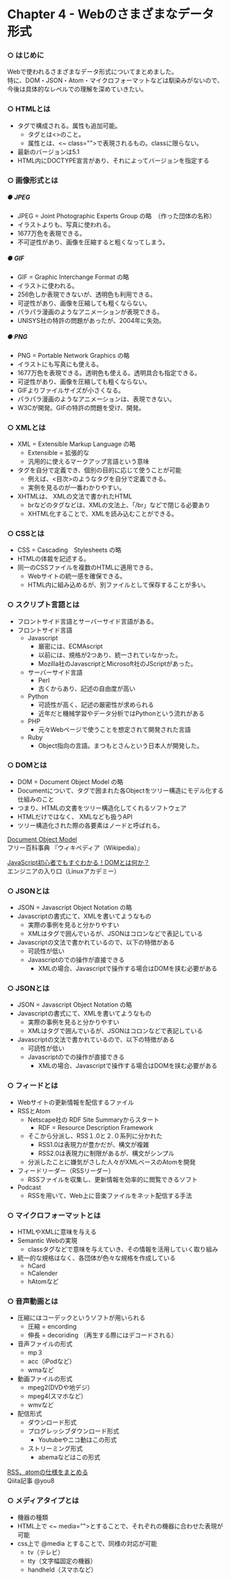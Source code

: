 # Chapter 4 - Webのさまざまなデータ形式

### ○ はじめに

Webで使われるさまざまなデータ形式についてまとめました。<br>
特に、DOM・JSON・Atom・マイクロフォーマットなどは馴染みがないので、<br>
今後は具体的なレベルでの理解を深めていきたい。

### ○ HTMLとは

- タグで構成される。属性も追加可能。
  - タグとは<>のこと。
  - 属性とは、<~ class="">で表現されるもの。classに限らない。
- 最新のバージョンは5.1
- HTML内にDOCTYPE宣言があり、それによってバージョンを指定する

### ○ 画像形式とは

##### ● JPEG

- JPEG = Joint Photographic Experts Group の略　（作った団体の名称）
- イラストよりも、写真に使われる。
- 1677万色を表現できる。
- 不可逆性があり、画像を圧縮すると粗くなってしまう。

##### ● GIF

- GIF = Graphic Interchange Format の略
- イラストに使われる。
- 256色しか表現できないが、透明色も利用できる。
- 可逆性があり、画像を圧縮しても粗くならない。
- パラパラ漫画のようなアニメーションが表現できる。
- UNISYS社の特許の問題があったが、2004年に失効。

##### ● PNG

- PNG = Portable Network Graphics の略
- イラストにも写真にも使える。
- 1677万色を表現できる。透明色も使える。透明具合も指定できる。
- 可逆性があり、画像を圧縮しても粗くならない。
- GIFよりファイルサイズが小さくなる。
- パラパラ漫画のようなアニメーションは、表現できない。
- W3Cが開発。GIFの特許の問題を受け、開発。

### ○ XMLとは

- XML = Extensible Markup Language の略
  - Extensible = 拡張的な
  - 汎用的に使えるマークアップ言語という意味
- タグを自分で定義でき、個別の目的に応じて使うことが可能
  - 例えば、<目次>のようなタグを自分で定義できる。
  - 実例を見るのが一番わかりやすい。
- XHTMLは、 XMLの文法で書かれたHTML
  - brなどのタグなどは、XMLの文法上、「/br」などで閉じる必要あり
  - XHTML化することで、XMLを読み込むことができる。
 
### ○ CSSとは

- CSS = Cascading　Stylesheets の略
- HTMLの体裁を記述する。
- 同一のCSSファイルを複数のHTMLに適用できる。
  - Webサイトの統一感を確保できる。
  - HTML内に組み込めるが、別ファイルとして保存することが多い。

### ○ スクリプト言語とは

- フロントサイド言語とサーバーサイド言語がある。
- フロントサイド言語　
  - Javascript
    - 厳密には、ECMAscript
    - 以前には、規格が2つあり、統一されていなかった。
    - Mozilla社のJavascriptとMicrosoft社のJScriptがあった。
  - サーバーサイド言語
    - Perl
    - 古くからあり、記述の自由度が高い
  - Python
    - 可読性が高く、記述の厳密性が求められる
    - 近年だと機械学習やデータ分析ではPythonという流れがある
  - PHP
    - 元々Webページで使うことを想定されて開発された言語
  - Ruby
    - Object指向の言語。まつもとさんという日本人が開発した。
   
### ○ DOMとは

- DOM = Document Object Model の略
- Documentについて、タグで囲まれた各Objectをツリー構造にモデル化する仕組みのこと
 - つまり、HTMLの文書をツリー構造化してくれるソフトウェア
 - HTMLだけではなく、 XMLなども扱うAPI
- ツリー構造化された際の各要素はノードと呼ばれる。<br>

><a href="https://ja.wikipedia.org/wiki/Document_Object_Model">
  Document Object Model</a><br>
フリー百科事典 『ウィキペディア（Wikipedia）』<br>

><a href="https://eng-entrance.com/what-is-dom">
  JavaScript初心者でもすぐわかる！DOMとは何か？</a><br>
エンジニアの入り口（Linuxアカデミー）<br>

### ○ JSONとは

- JSON = Javascript Object Notation の略
- Javascriptの書式にて、XMLを書いてようなもの
  - 実際の事例を見ると分かりやすい
  - XMLはタグで囲んでいるが、JSONはコロンなどで表記している
- Javascriptの文法で書かれているので、以下の特徴がある
  - 可読性が低い
  - Javascriptのでの操作が直接できる
    - XMLの場合、Javascriptで操作する場合はDOMを挟む必要がある

### ○ JSONとは

- JSON = Javascript Object Notation の略
- Javascriptの書式にて、XMLを書いてようなもの
  - 実際の事例を見ると分かりやすい
  - XMLはタグで囲んでいるが、JSONはコロンなどで表記している
- Javascriptの文法で書かれているので、以下の特徴がある
  - 可読性が低い
  - Javascriptのでの操作が直接できる
    - XMLの場合、Javascriptで操作する場合はDOMを挟む必要がある

### ○ フィードとは

- Webサイトの更新情報を配信するファイル
- RSSとAtom
  - Netscape社の RDF Site Summaryからスタート
    - RDF = Resource Description Framework
  - そこから分派し、RSS１.0と２.０系列に分かれた
    - RSS1.0は表現力が豊かだが、構文が複雑
    - RSS2.0は表現力に制限があるが、構文がシンプル
  - 分派したことに嫌気がさした人々がXMLベースのAtomを開発
- フィードリーダー（RSSリーダー）
  - RSSファイルを収集し、更新情報を効率的に閲覧できるソフト
- Podcast
  - RSSを用いて、Web上に音楽ファイルをネット配信する手法
  
### ○ マイクロフォーマットとは

- HTMLやXMLに意味を与える
- Semantic Webの実現
  - classタグなどで意味を与えていき、その情報を活用していく取り組み
- 統一的な規格はなく、各団体が色々な規格を作成している
  - hCard
  - hCalender
  - hAtomなど

### ○ 音声動画とは

- 圧縮にはコーデックというソフトが用いられる
  - 圧縮 = encording
  - 伸長 = decoriding （再生する際にはデコードされる）
- 音声ファイルの形式
  - mp３
  - acc（iPodなど）
  - wmaなど
- 動画ファイルの形式
  - mpeg2(DVDや地デジ）
  - mpeg4(スマホなど）
  - wmvなど
- 配信形式
  - ダウンロード形式
  - プログレッシブダウンロード形式
    - Youtubeやニコ動はこの形式
  - ストリーミング形式
    - abemaなどはこの形式

><a href="https://qiita.com/you8/items/e903fd463cf770688e1e">
  RSS、atomの仕様をまとめる</a><br>
Qiita記事 @you8<br>

### ○ メディアタイプとは

- 機器の種類
- HTML上で <~ media="">とすることで、それぞれの機器に合わせた表現が可能
- css上で @media とすることで、同様の対応が可能
  - tv（テレビ）
  - tty（文字幅固定の機器）
  - handheld（スマホなど）
